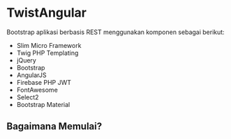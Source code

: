<h1>TwistAngular</h1>

<p>Bootstrap aplikasi berbasis REST menggunakan komponen sebagai berikut:</p>

<ul>
	<li>Slim Micro Framework</li>
	<li>Twig PHP Templating</li>
	<li>jQuery</li>
	<li>Bootstrap</li>
	<li>AngularJS</li>
	<li>Firebase PHP JWT</li>
	<li>FontAwesome</li>
	<li>Select2</li>
	<li>Bootstrap Material</li>
</ul>

<h2>Bagaimana Memulai?</h2>
